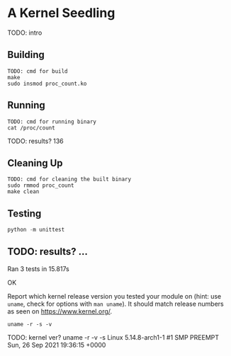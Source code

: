# A Kernel Seedling
TODO: intro

## Building
```shell
TODO: cmd for build
make
sudo insmod proc_count.ko
```

## Running
```shell
TODO: cmd for running binary
cat /proc/count
```
TODO: results?
136

## Cleaning Up
```shell
TODO: cmd for cleaning the built binary
sudo rmmod proc_count
make clean
```

## Testing
```python
python -m unittest
```
TODO: results?
...
---------------------------------------------------------
Ran 3 tests in 15.817s

OK

Report which kernel release version you tested your module on
(hint: use `uname`, check for options with `man uname`).
It should match release numbers as seen on https://www.kernel.org/.

```shell
uname -r -s -v
```
TODO: kernel ver?
uname -r -v -s
Linux 5.14.8-arch1-1 #1 SMP PREEMPT Sun, 26 Sep 2021 19:36:15 +0000
